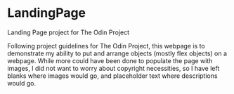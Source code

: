 # LandingPage
Landing Page project for The Odin Project

Following project guidelines for The Odin Project, this webpage is to demonstrate my ability to put and arrange objects (mostly flex objects) on a webpage. While more could have been done to populate the page with images, I did not want to worry about copyright necessities, so I have left blanks where images would go, and placeholder text where descriptions would go.